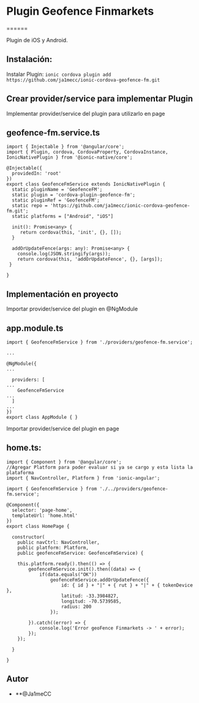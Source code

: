 # Plugin Geofence Finmarkets
======

Plugin de iOS y Android.

## Instalación:

Instalar Plugin: `ionic cordova plugin add https://github.com/ja1mecc/ionic-cordova-geofence-fm.git`

## Crear provider/service para implementar Plugin

Implementar provider/service  del plugin para utilizarlo en page

## geofence-fm.service.ts
```
import { Injectable } from '@angular/core';
import { Plugin, cordova, CordovaProperty, CordovaInstance, IonicNativePlugin } from '@ionic-native/core';

@Injectable({
  providedIn: 'root'
})
export class GeofenceFmService extends IonicNativePlugin {
  static pluginName = 'GeofenceFM';
  static plugin = 'cordova-plugin-geofence-fm';
  static pluginRef = 'GeofenceFM';
  static repo = 'https://github.com/ja1mecc/ionic-cordova-geofence-fm.git';
  static platforms = ["Android", "iOS"]

  init(): Promise<any> { 
     return cordova(this, 'init', {}, []);
  }

  addOrUpdateFence(args: any): Promise<any> { 
    console.log(JSON.stringify(args));
    return cordova(this, 'addOrUpdateFence', {}, [args]);
 }
  
}
```


## Implementación en proyecto

Importar provider/service  del plugin en @NgModule

## app.module.ts
```
import { GeofenceFmService } from './providers/geofence-fm.service';

...

@NgModule({
...

  providers: [
...
    GeofenceFmService
...
  ]
...
})
export class AppModule { }
```

Importar provider/service  del plugin en page

## home.ts:

```
import { Component } from '@angular/core';
//Agregar Platform para poder evaluar si ya se cargo y esta lista la plataforma
import { NavController, Platform } from 'ionic-angular';

import { GeofenceFmService } from './../providers/geofence-fm.service';

@Component({
  selector: 'page-home',
  templateUrl: 'home.html'
})
export class HomePage {

  constructor(
  	public navCtrl: NavController,
  	public platform: Platform, 
  	public geofenceFmService: GeofenceFmService) {

	this.platform.ready().then(() => {
		geofenceFmService.init().then((data) => {
			if(data.equals("OK"))
				geofenceFmService.addOrUpdateFence({
				    id: { id } + "|" + { rut } + "|" + { tokenDevice },
				    latitud: -33.3984827,
				    longitud: -70.5739585,
				    radius: 200
				});

		}).catch((error) => {
			console.log('Error geoFence Finmarkets -> ' + error);
		});
	});

  }

}

```


## Autor

* **@Ja1meCC 
